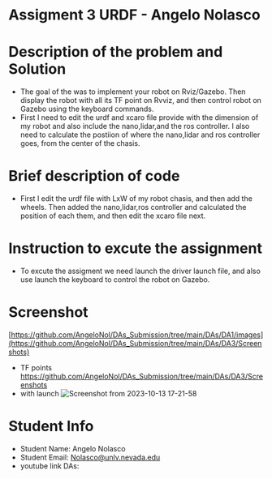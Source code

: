 #  Assigment 3 URDF - Angelo Nolasco
# Description of the problem and Solution
* The goal of the was to implement your robot on Rviz/Gazebo. Then display the robot with all its TF point on Rvviz, and then control robot on Gazebo using the keyboard commands.
* First I need to edit the urdf and xcaro file provide with the dimension of my robot and also include the nano,lidar,and the ros controller. I also need to calculate the postiion of where the nano,lidar and ros controller goes, from the center of the chasis.
# Brief description of code
* First I edit the urdf file with LxW of my robot chasis, and then add the wheels. Then added the nano,lidar,ros controller and calculated the position of each them, and then edit the xcaro file next.
# Instruction to excute the assignment
* To excute the assigment we need launch the driver launch file, and also use launch the keyboard to control the robot on Gazebo.
# Screenshot
[https://github.com/AngeloNol/DAs_Submission/tree/main/DAs/DA1/images](https://github.com/AngeloNol/DAs_Submission/tree/main/DAs/DA3/Screenshots)
* TF points
https://github.com/AngeloNol/DAs_Submission/tree/main/DAs/DA3/Screenshots
* with launch
    ![Screenshot from 2023-10-13 17-21-58](https://github.com/AngeloNol/DAs_Submission/assets/98061732/35183342-8633-471a-b029-e687dfcfdc66)
# Student Info
* Student Name: Angelo Nolasco
* Student Email: Nolasco@unlv.nevada.edu
* youtube link DAs:


